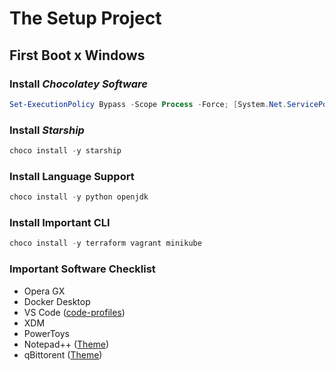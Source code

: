 # The Setup Project

## First Boot x Windows

### Install _Chocolatey Software_

```powershell
Set-ExecutionPolicy Bypass -Scope Process -Force; [System.Net.ServicePointManager]::SecurityProtocol = [System.Net.ServicePointManager]::SecurityProtocol -bor 3072; Invoke-Expression ((New-Object System.Net.WebClient).DownloadString('https://community.chocolatey.org/install.ps1'))
```

### Install _Starship_

```powershell
choco install -y starship
```

### Install Language Support

```powershell
choco install -y python openjdk
```

### Install Important CLI

```powershell
choco install -y terraform vagrant minikube
```

### Important Software Checklist

- Opera GX
- Docker Desktop
- VS Code ([code-profiles](https://github.com/d4rkr0n1n/the-setup-project/tree/main/code-profiles))
- XDM
- PowerToys
- Notepad++ ([Theme](https://raw.githubusercontent.com/dracula/notepad-plus-plus/master/Dracula.xml))
- qBittorent ([Theme](https://github.com/dracula/qbittorrent/raw/master/dracula.qbtheme))
